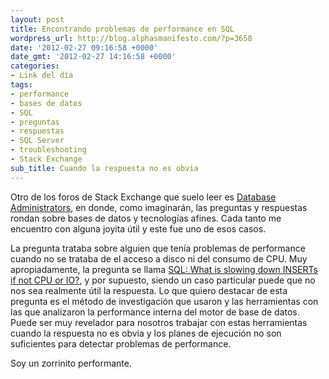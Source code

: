 ```yaml
---
layout: post
title: Encontrando problemas de performance en SQL
wordpress_url: http://blog.alphasmanifesto.com/?p=3658
date: '2012-02-27 09:16:58 +0000'
date_gmt: '2012-02-27 14:16:58 +0000'
categories:
- Link del día
tags:
- performance
- bases de datos
- SQL
- preguntas
- respuestas
- SQL Server
- troubleshooting
- Stack Exchange
sub_title: Cuando la respuesta no es obvia
---
```


Otro de los foros de Stack Exchange que suelo leer es [Database Administrators](http://dba.stackexchange.com/questions/13523/sql-what-is-slowing-down-inserts-if-not-cpu-or-io), en donde, como imaginarán, las preguntas y respuestas rondan sobre bases de datos y tecnologías afines. Cada tanto me encuentro con alguna joyita útil y este fue uno de esos casos.

La pregunta trataba sobre alguien que tenía problemas de performance cuando no se trataba de el acceso a disco ni del consumo de CPU. Muy apropiadamente, la pregunta se llama [SQL: What is slowing down INSERTs if not CPU or IO?](http://dba.stackexchange.com/questions/13523/sql-what-is-slowing-down-inserts-if-not-cpu-or-io), y por supuesto, siendo un caso particular puede que no nos sea realmente útil la respuesta. Lo que quiero destacar de esta pregunta es el método de investigación que usaron y las herramientas con las que analizaron la performance interna del motor de base de datos. Puede ser muy revelador para nosotros trabajar con estas herramientas cuando la respuesta no es obvia y los planes de ejecución no son suficientes para detectar problemas de performance.

Soy un zorrinito performante.
